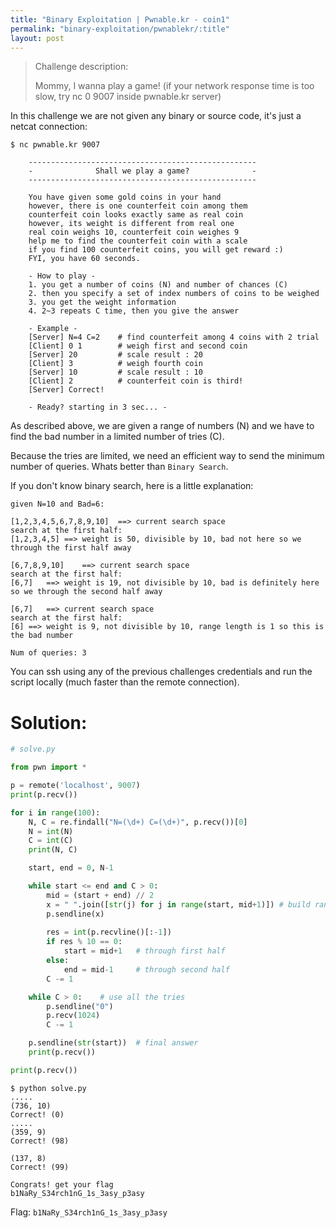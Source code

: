 ```yaml
---
title: "Binary Exploitation | Pwnable.kr - coin1"
permalink: "binary-exploitation/pwnablekr/:title"
layout: post
---
```




> Challenge description:
>
> Mommy, I wanna play a game!
> (if your network response time is too slow, try nc 0 9007 inside pwnable.kr server)



In this challenge we are not given any binary or source code, it's just a netcat connection:

```
$ nc pwnable.kr 9007

    ---------------------------------------------------
	-              Shall we play a game?              -
	---------------------------------------------------
	
	You have given some gold coins in your hand
	however, there is one counterfeit coin among them
	counterfeit coin looks exactly same as real coin
	however, its weight is different from real one
	real coin weighs 10, counterfeit coin weighes 9
	help me to find the counterfeit coin with a scale
	if you find 100 counterfeit coins, you will get reward :)
	FYI, you have 60 seconds.
	
	- How to play - 
	1. you get a number of coins (N) and number of chances (C)
	2. then you specify a set of index numbers of coins to be weighed
	3. you get the weight information
	4. 2~3 repeats C time, then you give the answer
	
	- Example -
	[Server] N=4 C=2 	# find counterfeit among 4 coins with 2 trial
	[Client] 0 1 		# weigh first and second coin
	[Server] 20			# scale result : 20
	[Client] 3			# weigh fourth coin
	[Server] 10			# scale result : 10
	[Client] 2 			# counterfeit coin is third!
	[Server] Correct!

	- Ready? starting in 3 sec... -
```

As described above, we are given a range of numbers (N) and we have to find the bad number in a limited number of tries (C).

Because the tries are limited, we need an efficient way to send the minimum number of queries. Whats better than `Binary Search`.

If you don't know binary search, here is a little explanation:

```
given N=10 and Bad=6:

[1,2,3,4,5,6,7,8,9,10]	==> current search space
search at the first half:
[1,2,3,4,5]	==> weight is 50, divisible by 10, bad not here so we through the first half away

[6,7,8,9,10]	==> current search space
search at the first half:
[6,7]	==> weight is 19, not divisible by 10, bad is definitely here so we through the second half away

[6,7]	==> current search space
search at the first half:
[6]	==> weight is 9, not divisible by 10, range length is 1 so this is the bad number

Num of queries: 3
```

You can ssh using any of the previous challenges credentials and run the script locally (much faster than the remote connection).

# Solution:

```python
# solve.py

from pwn import *

p = remote('localhost', 9007)
print(p.recv())

for i in range(100):
	N, C = re.findall("N=(\d+) C=(\d+)", p.recv())[0]
	N = int(N)
	C = int(C)
	print(N, C)

	start, end = 0, N-1

	while start <= end and C > 0:
		mid = (start + end) // 2
		x = " ".join([str(j) for j in range(start, mid+1)])	# build range list
		p.sendline(x)
		
		res = int(p.recvline()[:-1])
		if res % 10 == 0:
			start = mid+1	# through first half
		else:
			end = mid-1		# through second half
		C -= 1

	while C > 0:	# use all the tries
		p.sendline("0")
		p.recv(1024)
		C -= 1

	p.sendline(str(start))	# final answer
	print(p.recv())

print(p.recv())
```

```
$ python solve.py
.....
(736, 10)
Correct! (0)
.....
(359, 9)
Correct! (98)

(137, 8)
Correct! (99)

Congrats! get your flag
b1NaRy_S34rch1nG_1s_3asy_p3asy
```

Flag: `b1NaRy_S34rch1nG_1s_3asy_p3asy`